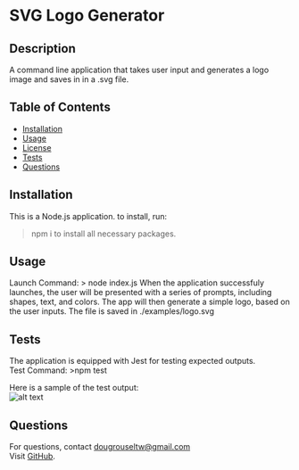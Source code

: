 # SVG Logo Generator

## Description
A command line application that takes user input and generates a logo image and saves in in a .svg file.

## Table of Contents
- [Installation](#installation)
- [Usage](#usage)
- [License](#license)
- [Tests](#tests)
- [Questions](#questions)

## Installation
This is a Node.js application. to install, run:  
>npm i  to install all necessary packages.

## Usage
Launch Command: > node index.js
When the application successfuly launches, the user will be presented with a series of prompts, including shapes, text, and colors. The app will then generate a simple logo, based on the user inputs.  The file is saved in ./examples/logo.svg



## Tests
The application is equipped with Jest for testing expected outputs.  
Test Command: >npm test  

Here is a sample of the test output:  
![alt text](/Users/dougy/bootcamp/logo-generator/examples/logo.svg)


## Questions
For questions, contact dougrouseltw@gmail.com  
Visit [GitHub](https://github.com/dougyfresh208).
